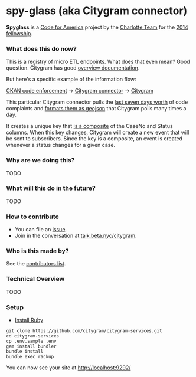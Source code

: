 # spy-glass (aka Citygram connector)

__Spyglass__  is a [Code for America](https://github.com/codeforamerica) project by the [Charlotte Team](http://team-charlotte.tumblr.com/) for the [2014 fellowship](http://www.codeforamerica.org/geeks/our-geeks/2014-fellows/).

### What does this do now?

This is a registry of micro ETL endpoints. What does that even mean? Good question. Citygram has good [overview documentation](https://github.com/codeforamerica/citygram/wiki/Getting-Started-with-Citygram). 

But here's a specific example of the information flow:

[CKAN code enforcement](https://www.google.com/webhp?sourceid=chrome-instant&ion=1&espv=2&es_th=1&ie=UTF-8#q=311%20open%20data%20socrata&es_th=1)  -> [Citygram connector](https://github.com/BetaNYC/citygram-services-nyc/blob/nyc-updates/lib/spy_glass/registry/nyc-311.rb) -> [Citygram](https://www.citygram.nyc/)

This particular Citygram connector pulls the [last seven days worth](https://github.com/citygram/citygram-services/blob/master/lib/spy_glass/registry/lexington-code-enforcement-complaints.rb#L7) of code complaints and [formats them as geojson](https://citygram-services.herokuapp.com/) that Citygram polls many times a day.

It creates a unique key that [is a composite](https://github.com/BetaNYC/citygram-services-nyc/blob/nyc-updates/lib/spy_glass/registry/nyc-311.rb#L45) of the CaseNo and Status columns. When this key changes, Citygram will create a new event that will be sent to subscribers. Since the key is a composite, an event is created whenever a status changes for a given case. 

### Why are we doing this?

TODO

### What will this do in the future?

TODO

### How to contribute

- You can file an [issue](https://github.com/BetaNYC/citygram-services-nyc/issues/new).
- Join in the conversation at [talk.beta.nyc/citygram](https://talk.beta.nyc/c/working-groups/citygram).

### Who is this made by?

See the [contributors list](https://github.com/BetaNYC/citygram-services-nyc/graphs/contributors).

### Technical Overview

TODO

### Setup

* [Install Ruby](https://github.com/codeforamerica/howto/blob/master/Ruby.md)

```
git clone https://github.com/citygram/citygram-services.git
cd citygram-services
cp .env.sample .env
gem install bundler
bundle install
bundle exec rackup
```
You can now see your site at [http://localhost:9292/](http://localhost:9292/)
